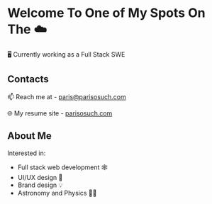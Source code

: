 # Welcome To One of My Spots On The ☁️
🖥️ Currently working as a Full Stack SWE

## Contacts
📫 Reach me at - paris@parisosuch.com

🌐 My resume site - [parisosuch.com](https://parisosuch.com/)

## About Me
Interested in:
- Full stack web development 🕸️
- UI/UX design 🎨
- Brand design 💡
- Astronomy and Physics 🔭🌃

